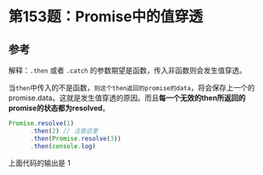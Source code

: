 # 第153题：Promise中的值穿透

## 参考

解释：`.then` 或者 `.catch` 的参数期望是函数，传入非函数则会发生值穿透。

当`then`中传入的不是函数，`则这个then返回的promise的data`，将会保存上一个的promise.data。这就是发生值穿透的原因。而且**每一个无效的then所返回的promise的状态都为resolved**。

```js
Promise.resolve(1)
      .then(2) // 注意这里
      .then(Promise.resolve(3))
      .then(console.log)
```

上面代码的输出是 1